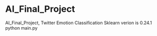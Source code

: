 # AI_Final_Project
AI_Final_Project, Twitter Emotion Classification
Sklearn verion is 0.24.1
python main.py